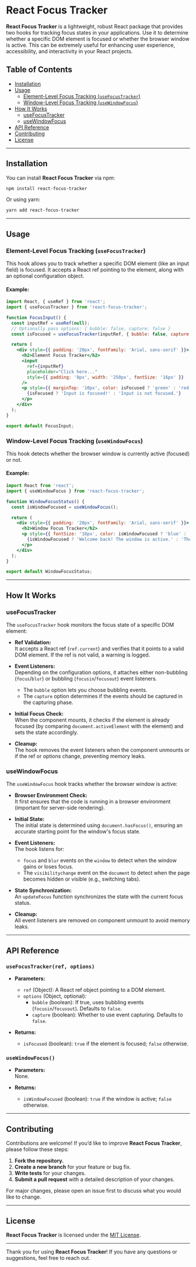 # React Focus Tracker

**React Focus Tracker** is a lightweight, robust React package that provides two hooks for tracking focus states in your applications. Use it to determine whether a specific DOM element is focused or whether the browser window is active. This can be extremely useful for enhancing user experience, accessibility, and interactivity in your React projects. 

 ## Table of Contents 

 - [Installation](#installation)
 - [Usage](#usage) 
   - [Element-Level Focus Tracking (`useFocusTracker`)](#element-level-focus-tracking-usefocustracker) 
   - [Window-Level Focus Tracking (`useWindowFocus`)](#window-level-focus-tracking-usewindowfocus)
 - [How It Works](#how-it-works) 
   - [useFocusTracker](#usefocustracker) 
   - [useWindowFocus](#usewindowfocus) 
 - [API Reference](#api-reference) 
 - [Contributing](#contributing) 
 - [License](#license) 
 
 --- 
 
 ## Installation 
 
 You can install **React Focus Tracker** via npm: 
 
 ```bash 
 npm install react-focus-tracker 
 ``` 
 
 Or using yarn: 
 
 ```bash 
 yarn add react-focus-tracker 
 ``` 
 
 --- 
 
 ## Usage 
 
 ### Element-Level Focus Tracking (`useFocusTracker`) 
 
 This hook allows you to track whether a specific DOM element (like an input field) is focused. It accepts a React ref pointing to the element, along with an optional configuration object. 
 
 #### Example: 
 
 ```jsx 
 import React, { useRef } from 'react'; 
 import { useFocusTracker } from 'react-focus-tracker'; 
 
 function FocusInput() { 
   const inputRef = useRef(null); 
   // Optionally pass options: { bubble: false, capture: false } 
   const isFocused = useFocusTracker(inputRef, { bubble: false, capture: false }); 
 
   return ( 
     <div style={{ padding: '20px', fontFamily: 'Arial, sans-serif' }}> 
       <h2>Element Focus Tracker</h2> 
       <input 
         ref={inputRef} 
         placeholder="Click here..." 
         style={{ padding: '8px', width: '250px', fontSize: '16px' }} 
       /> 
       <p style={{ marginTop: '10px', color: isFocused ? 'green' : 'red' }}> 
         {isFocused ? 'Input is focused!' : 'Input is not focused.'} 
       </p> 
     </div> 
   ); 
 } 
 
 export default FocusInput; 
 ``` 
 
 ### Window-Level Focus Tracking (`useWindowFocus`) 
 
 This hook detects whether the browser window is currently active (focused) or not. 
 
 #### Example: 
 
 ```jsx 
 import React from 'react'; 
 import { useWindowFocus } from 'react-focus-tracker'; 
 
 function WindowFocusStatus() { 
   const isWindowFocused = useWindowFocus(); 
 
   return ( 
     <div style={{ padding: '20px', fontFamily: 'Arial, sans-serif' }}> 
       <h2>Window Focus Tracker</h2> 
       <p style={{ fontSize: '18px', color: isWindowFocused ? 'blue' : 'gray' }}> 
         {isWindowFocused ? 'Welcome back! The window is active.' : 'The window is not active.'} 
       </p> 
     </div> 
   ); 
 } 
 
 export default WindowFocusStatus; 
 ``` 
 
 --- 
 
 ## How It Works 
 
 ### useFocusTracker 
 
 The `useFocusTracker` hook monitors the focus state of a specific DOM element: 
 
 - **Ref Validation:**  
   It accepts a React ref (`ref.current`) and verifies that it points to a valid DOM element. If the ref is not valid, a warning is logged. 
 
 - **Event Listeners:**  
   Depending on the configuration options, it attaches either non-bubbling (`focus`/`blur`) or bubbling (`focusin`/`focusout`) event listeners.  
   - The `bubble` option lets you choose bubbling events. 
   - The `capture` option determines if the events should be captured in the capturing phase. 
 
 - **Initial Focus Check:**  
   When the component mounts, it checks if the element is already focused (by comparing `document.activeElement` with the element) and sets the state accordingly. 
 
 - **Cleanup:**  
   The hook removes the event listeners when the component unmounts or if the ref or options change, preventing memory leaks. 
 
 ### useWindowFocus 
 
 The `useWindowFocus` hook tracks whether the browser window is active: 
 
 - **Browser Environment Check:**  
   It first ensures that the code is running in a browser environment (important for server-side rendering). 
 
 - **Initial State:**  
   The initial state is determined using `document.hasFocus()`, ensuring an accurate starting point for the window's focus state. 
 
 - **Event Listeners:**  
   The hook listens for: 
   - `focus` and `blur` events on the `window` to detect when the window gains or loses focus. 
   - The `visibilitychange` event on the `document` to detect when the page becomes hidden or visible (e.g., switching tabs). 
 
 - **State Synchronization:**  
   An `updateFocus` function synchronizes the state with the current focus status. 
 
 - **Cleanup:**  
   All event listeners are removed on component unmount to avoid memory leaks. 
 
 --- 
 
 ## API Reference 
 
 ### `useFocusTracker(ref, options)` 
 
 - **Parameters:** 
   - `ref` (Object): A React ref object pointing to a DOM element. 
   - `options` (Object, optional): 
     - `bubble` (boolean): If true, uses bubbling events (`focusin`/`focusout`). Defaults to `false`. 
     - `capture` (boolean): Whether to use event capturing. Defaults to `false`. 
 
 - **Returns:**  
   - `isFocused` (boolean): `true` if the element is focused; `false` otherwise. 
 
 ### `useWindowFocus()` 
 
 - **Parameters:**  
   None. 
 
 - **Returns:**  
   - `isWindowFocused` (boolean): `true` if the window is active; `false` otherwise. 
 
 --- 
 
 ## Contributing 
 
 Contributions are welcome! If you’d like to improve **React Focus Tracker**, please follow these steps: 
 
 1. **Fork the repository.** 
 2. **Create a new branch** for your feature or bug fix. 
 3. **Write tests** for your changes. 
 4. **Submit a pull request** with a detailed description of your changes. 
 
 For major changes, please open an issue first to discuss what you would like to change. 
 
 --- 
 
 ## License 
 
 **React Focus Tracker** is licensed under the [MIT License](LICENSE). 
 
 --- 
 
 Thank you for using **React Focus Tracker**! If you have any questions or suggestions, feel free to reach out.
